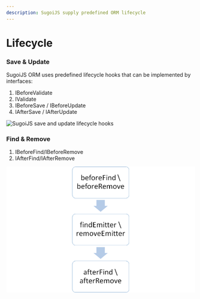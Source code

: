 ```yaml
---
description: SugoiJS supply predefined ORM lifecycle
---
```


# Lifecycle

### Save & Update

SugoiJS ORM uses predefined lifecycle hooks that can be implemented by interfaces:

1. IBeforeValidate
2. IValidate
3. IBeforeSave / IBeforeUpdate
4. IAfterSave / IAfterUpdate

![SugoiJS save and update lifecycle hooks](https://www.sugoijs.com/assets/lifecycle.png)

### Find & Remove

1. IBeforeFind/IBeforeRemove
2. IAfterFind/IAfterRemove

![SugoiJS find and remove lifecycle hooks](../.gitbook/assets/image.png)


